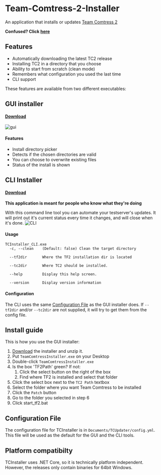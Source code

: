 # Team-Comtress-2-Installer
An application that installs or updates [Team Comtress 2](https://github.com/mastercomfig/team-comtress-2)

**Confused? Click [here](#Install-guide)**
## Features
* Automatically downloading the latest TC2 release
* Installing TC2 in a directory that you choose
* Ability to start from scratch (clean mode)
* Remembers what configuration you used the last time
* CLI support

These features are available from two different executables:
## GUI installer
#### [Download](https://github.com/GoodOldJack12/Team-Comtress-2-Installer/releases/latest/download/TeamComtressInstaller.zip)
![gui](https://i.imgur.com/eDjrvW7.png)

#### Features
* Install directory picker 
* Detects if the chosen directories are valid
* You can choose to overwrite existing files
* Status of the install is shown

## CLI Installer
#### [Download](https://github.com/GoodOldJack12/Team-Comtress-2-Installer/releases/latest/download/TCInstaller_CLI.zip)
**This application is meant for people who know what they're doing**

With this command line tool you can automate your testserver's updates.
It will print out it's current status every time it changes, and will close when it's done.
![CLI](https://i.imgur.com/b0WmnvI.png)
#### Usage
```
TCInstaller_CLI.exe
  -c, --clean    (Default: false) Clean the target directory

  --tf2dir       Where the TF2 installation dir is located

  --tc2dir       Where TC2 should be installed.

  --help         Display this help screen.

  --version      Display version information
```
#### Configuration
The CLI uses the same [Configuration File](#Configuration-File) as the GUI installer does.
If ``--tf2dir`` and/or ``--tc2dir`` are not supplied, it will try to get them from the config file.

## Install guide
This is how you use the GUI installer:
1. [Download](https://github.com/GoodOldJack12/Team-Comtress-2-Installer/releases/latest/download/TeamComtressInstaller.zip) the installer and unzip it.
2. Put ``TeamComtressInstaller.exe`` on your Desktop
3. Double-click ``TeamComtressInstaller.exe``
4. Is the box 'TF2Path' green? If not:
    1. Click the select button on the right of the box
    2. Find where TF2 is installed and select that folder
5. Click the select box next to the ``TC2 Path`` textbox
6. Select the folder where you want Team Comtress to be installed
7. Click the ``Patch`` button
8. Go to the folder you selected in step 6
9. Click start_tf2.bat

## Configuration File
The configuration file for TCInstaller is in ``Documents/TCUpdater/config.yml``.
This file will be used as the default for the GUI and the CLI tools.

## Platform compatibilty
TCInstaller uses .NET Core, so it is technically platform independent. However, the releases only contain binaries for 64bit Windows.
